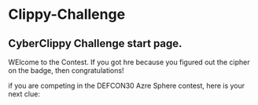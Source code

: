 # Clippy-Challenge
## CyberClippy Challenge start page. 

WElcome to the Contest. If you got hre because you figured out the cipher on the badge, then congratulations! 

if you are competing in the DEFCON30 Azre Sphere contest, here is your next clue:


